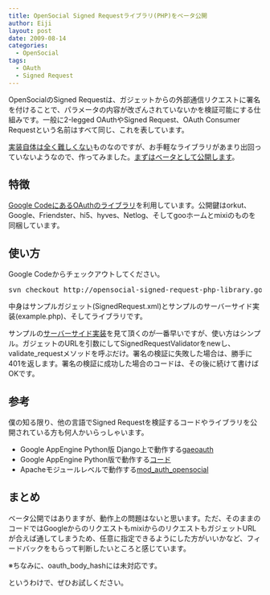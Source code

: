 ```yaml
---
title: OpenSocial Signed Requestライブラリ(PHP)をベータ公開
author: Eiji
layout: post
date: 2009-08-14
categories:
  - OpenSocial
tags:
  - OAuth
  - Signed Request
---
```

OpenSocialのSigned Requestは、ガジェットからの外部通信リクエストに署名を付けることで、パラメータの内容が改ざんされていないかを検証可能にする仕組みです。一般に2-legged OAuthやSigned Request、OAuth Consumer Requestという名前はすべて同じ、これを表しています。

<a href="http://developer.mixi.co.jp/appli/pc/lets_enjoy_making_mixiapp/require_servers" target="_blank">実装自体は全く難しくない</a>ものなのですが、お手軽なライブラリがあまり出回っていないようなので、作ってみました。<a href="http://code.google.com/p/opensocial-signed-request-php-library/" target="_blank">まずはベータとして公開します</a>。

## 特徴

<a href="http://code.google.com/p/oauth/" target="_blank">Google CodeにあるOAuthのライブラリ</a>を利用しています。公開鍵はorkut、Google、Friendster、hi5、hyves、Netlog、そしてgooホームとmixiのものを同梱しています。

## 使い方

Google Codeからチェックアウトしてください。

<pre>svn checkout http://opensocial-signed-request-php-library.googlecode.com/svn/trunk/ opensocial-signed-request-php-library-read-only</pre>

中身はサンプルガジェット(SignedRequest.xml)とサンプルのサーバーサイド実装(example.php)、そしてライブラリです。

サンプルの<a href="http://code.google.com/p/opensocial-signed-request-php-library/source/browse/trunk/example.php" target="_blank">サーバーサイド実装</a>を見て頂くのが一番早いですが、使い方はシンプル。ガジェットのURLを引数にしてSignedRequestValidatorをnewし、validate_requestメソッドを呼ぶだけ。署名の検証に失敗した場合は、勝手に401を返します。署名の検証に成功した場合のコードは、その後に続けて書けばOKです。

## 参考

僕の知る限り、他の言語でSigned Requestを検証するコードやライブラリを公開されている方も何人かいらっしゃいます。

*   Google AppEngine Python版 Django上で動作する<a href="http://code.google.com/p/gaeoauth/" target="_blank">gaeoauth</a>
*   Google AppEngine Python版で動作する<a href="http://yamashita.dyndns.org/blog/verifying-opensocial-signed-request-with-google-app-engine/" target="_blank">コード</a>
*   Apacheモジュールレベルで動作する<a href="http://code.google.com/p/mod-auth-opensocial/" target="_blank">mod_auth_opensocial</a>

## まとめ

ベータ公開ではありますが、動作上の問題はないと思います。ただ、そのままのコードではGoogleからのリクエストもmixiからのリクエストもガジェットURLが合えば通してしまうため、任意に指定できるようにした方がいいかなど、フィードバックをもらって判断したいところと感じています。

※ちなみに、oauth\_body\_hashには未対応です。

というわけで、ぜひお試しください。